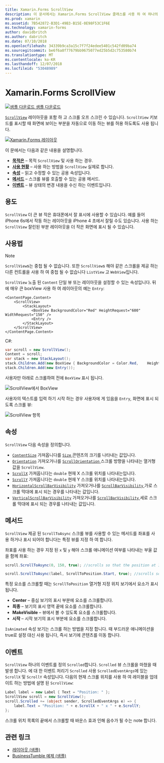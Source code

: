 ```yaml
---
title: Xamarin.Forms ScrollView
description: 이 문서에서는 Xamarin.Forms ScrollView 클래스를 사용 하 여 하나의 화면에 맞지는 및 키보드의 공간을 확보 하는 콘텐츠를 포함 하는 레이아웃을 제공 하는 방법에 설명 합니다.
ms.prod: xamarin
ms.assetid: 7B542872-B3D1-49B3-B15E-0E98F53C1F6E
ms.technology: xamarin-forms
author: davidbritch
ms.author: dabritch
ms.date: 07/10/2018
ms.openlocfilehash: 34339b9ca3a15c7f7f24edee5401c542fd09ba74
ms.sourcegitcommit: be6f6a8f77679bb9675077ed25b5d2c753580b74
ms.translationtype: MT
ms.contentlocale: ko-KR
ms.lasthandoff: 12/07/2018
ms.locfileid: "53048989"
---
```

# <a name="xamarinforms-scrollview"></a>Xamarin.Forms ScrollView

[![샘플 다운로드](~/media/shared/download.png) 샘플 다운로드](https://developer.xamarin.com/samples/xamarin-forms/UserInterface/Layout/)

[`ScrollView`](xref:Xamarin.Forms.ScrollView) 레이아웃을 포함 하 고 스크롤 오프 스크린 수 있습니다. `ScrollView` 키보드를 표시할 때 화면에 보이는 부분을 자동으로 이동 하는 뷰를 허용 하도록도 사용 됩니다.

[![](scroll-view-images/layouts-sml.png "Xamarin.Forms 레이아웃")](scroll-view-images/layouts.png#lightbox "Xamarin.Forms 레이아웃")

이 문에서는 다음과 같은 내용을 설명합니다.

- **[목적은](#purpose)**  &ndash; 목적 `ScrollView` 및 사용 하는 경우.
- **[사용 현황](#usage)**  &ndash; 사용 하는 방법을 `ScrollView` 실제로 합니다.
- **[속성](#properties)**  &ndash; 읽고 수정할 수 있는 공용 속성입니다.
- **[메서드](#methods)**  &ndash; 스크롤 뷰를 호출할 수 있는 공용 메서드.
- **[이벤트](#events)**  &ndash; 뷰 상태의 변경 내용을 수신 하는 이벤트입니다.

## <a name="purpose"></a>용도

`ScrollView` 더 큰 뷰 작은 휴대폰에서 잘 표시에 사용할 수 있습니다. 예를 들어 iPhone 6s에서 작동 하는 레이아웃을 iPhone 4 초에서 잘릴 수도 있습니다. 사용 하는 `ScrollView` 잘린된 부분 레이아웃을 더 작은 화면에 표시 될 수 있습니다.

## <a name="usage"></a>사용법

> [!NOTE]
> `ScrollView`s는 중첩 될 수 없습니다. 또한 `ScrollView`s 해야 같은 스크롤을 제공 하는 다른 컨트롤을 사용 하 여 중첩 될 수 없습니다 `ListView` 고 `WebView`입니다.

`ScrollView` 노출 된 `Content` 단일 뷰 또는 레이아웃을 설정할 수 있는 속성입니다. 뒤에 매우 큰 boxView 사용 하 여 레이아웃의 예는 `Entry`:

```xaml
<ContentPage.Content>
    <ScrollView>
        <StackLayout>
            <BoxView BackgroundColor="Red" HeightRequest="600" WidthRequest="150" />
            <Entry />
        </StackLayout>
    </ScrollView>
</ContentPage.Content>
```

C#:

```csharp
var scroll = new ScrollView();
Content = scroll;
var stack = new StackLayout();
stack.Children.Add(new BoxView { BackgroundColor = Color.Red,    HeightRequest = 600, WidthRequest = 600 });
stack.Children.Add(new Entry());
```

사용자만 아래로 스크롤하여 전에 `BoxView` 표시 됩니다.

![](scroll-view-images/scroll-start.png "ScrollView에서 BoxView")

사용자의 텍스트를 입력 하기 시작 하는 경우 사용자에 게 있음을 `Entry`, 화면에 표시 되도록 스크롤 뷰:

![](scroll-view-images/scroll-end.png "ScrollView 항목")

## <a name="properties"></a>속성

`ScrollView` 다음 속성을 정의합니다.

- [`ContentSize`](xref:Xamarin.Forms.ScrollView.ContentSizeProperty) 가져옵니다를 [ `Size` ](xref:Xamarin.Forms.Size) 콘텐츠의 크기를 나타내는 값입니다.
- [`Orientation`](xref:Xamarin.Forms.ScrollView.OrientationProperty) 가져오거나를 [ `ScrollOrientation` ](xref:Xamarin.Forms.ScrollOrientation) 스크롤 방향을 나타내는 열거형 값을 `ScrollView`.
- [`ScrollX`](xref:Xamarin.Forms.ScrollView.ScrollXProperty) 가져옵니다는 `double` 현재 X 스크롤 위치를 나타내는입니다.
- [`ScrollY`](xref:Xamarin.Forms.ScrollView.ScrollYProperty) 가져옵니다는 `double` 현재 Y 스크롤 위치를 나타내는입니다.
- [`HorizontalScrollBarVisibility`](xref:Xamarin.Forms.ScrollView.HorizontalScrollBarVisibilityProperty) 가져오거나를 [ `ScrollBarVisibility` ](xref:Xamarin.Forms.ScrollBarVisibility) 가로 스크롤 막대에 표시 되는 경우를 나타내는 값입니다.
- [`VerticalScrollBarVisibility`](xref:Xamarin.Forms.ScrollView.VerticalScrollBarVisibilityProperty) 가져오거나를 [ `ScrollBarVisibility` ](xref:Xamarin.Forms.ScrollBarVisibility) 세로 스크롤 막대에 표시 되는 경우를 나타내는 값입니다.

## <a name="methods"></a>메서드

`ScrollView` 제공 된 `ScrollToAsync` 스크롤 뷰를 사용할 수 있는 메서드를 좌표를 사용 하거나 표시 되어야 합니다는 특정 뷰를 지정 하 여 합니다.

좌표를 사용 하는 경우 지정 된 `x` 및 `y` 해야 스크롤 애니메이션 여부를 나타내는 부울 값을 함께 좌표:

```csharp
scroll.ScrollToAsync(0, 150, true); //scrolls so that the position at 150px from the top is visible

scroll.ScrollToAsync(label, ScrollToPosition.Start, true); //scrolls so that the label is at the start of the list
```

특정 요소를 스크롤할 때는 `ScrollToPosition` 열거형 지정 위치 보기에서 요소가 표시 됩니다.

- **Center** &ndash; 중심 보기의 표시 부분에 요소를 스크롤합니다.
- **최종** &ndash; 보기의 표시 영역 끝에 요소를 스크롤합니다.
- **MakeVisible** &ndash; 뷰에서 볼 수 있도록 요소를 스크롤합니다.
- **시작** &ndash; 시작 보기의 표시 부분에 요소를 스크롤합니다.

`IsAnimated` 속성 보기는 스크롤 하는 방법을 지정 합니다. 때 부드러운 애니메이션을 true로 설정 대신 사용 됩니다, 즉시 보기에 콘텐츠를 이동 합니다.

## <a name="events"></a>이벤트

`ScrollView` 하나의 이벤트를 정의 `Scrolled`합니다. `Scrolled` 뷰 스크롤을 마쳤을 때 발생 합니다. 에 대 한 이벤트 처리기 `Scrolled` 사용 `ScrolledEventArgs`에 있는 `ScrollX` 및 `ScrollY` 속성입니다. 다음의 현재 스크롤 위치를 사용 하 여 레이블을 업데이트 하는 방법에 설명 된 `ScrollView`:

```csharp
Label label = new Label { Text = "Position: " };
ScrollView scroll = new ScrollView();
scroll.Scrolled += (object sender, ScrolledEventArgs e) => {
    label.Text = "Position: " + e.ScrollX + " x " + e.ScrollY;
};
```

스크롤 위치 목록의 끝에서 스크롤할 때 바운스 효과 인해 음수가 될 수는 note 합니다.


## <a name="related-links"></a>관련 링크

- [레이아웃 (샘플)](https://developer.xamarin.com/samples/xamarin-forms/UserInterface/Layout/)
- [BusinessTumble 예제 (샘플)](https://developer.xamarin.com/samples/xamarin-forms/UserInterface/BusinessTumble/)
